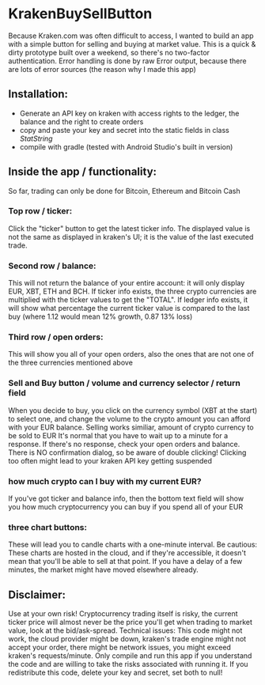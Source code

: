 # KrakenBuySellButton
Because Kraken.com was often difficult to access, I wanted to build an app with a simple button for selling and buying at market value.
This is a quick & dirty prototype built over a weekend, so there's no two-factor authentication. Error handling is done by raw Error output, because there are lots of error sources (the reason why I made this app)

## Installation:
- Generate an API key on kraken with access rights to the ledger, the balance and the right to create orders
- copy and paste your key and secret into the static fields in class _StatString_
- compile with gradle (tested with Android Studio's built in version)

## Inside the app / functionality:
So far, trading can only be done for Bitcoin, Ethereum and Bitcoin Cash
### Top row / ticker:
Click the "ticker" button to get the latest ticker info. The displayed value is not the same as displayed in kraken's UI; it is the value of the last executed trade.
### Second row / balance:
This will not return the balance of your entire account: it will only display EUR, XBT, ETH and BCH. If ticker info exists, the three crypto currencies are multiplied with the ticker values to get the "TOTAL".
If ledger info exists, it will show what percentage the current ticker value is compared to the last buy (where 1.12 would mean 12% growth, 0.87 13% loss)
### Third row / open orders:
This will show you all of your open orders, also the ones that are not one of the three currencies mentioned above
### Sell and Buy button / volume and currency selector / return field
When you decide to buy, you click on the currency symbol (XBT at the start) to select one, and change the volume to the crypto amount you can afford with your EUR balance. Selling works similiar, amount of crypto currency to be sold to EUR
It's normal that you have to wait up to a minute for a response. If there's no response, check your open orders and balance. There is NO confirmation dialog, so be aware of double clicking! Clicking too often might lead to your kraken API key getting suspended
### how much crypto can I buy with my current EUR?
If you've got ticker and balance info, then the bottom text field will show you how much cryptocurrency you can buy if you spend all of your EUR
### three chart buttons:
These will lead you to candle charts with a one-minute interval. Be cautious: These charts are hosted in the cloud, and if they're accessible, it doesn't mean that you'll be able to sell at that point. If you have a delay of a few minutes, the market might have moved elsewhere already.

## Disclaimer:
Use at your own risk! Cryptocurrency trading itself is risky, the current ticker price will almost never be the price you'll get when trading to market value, look at the bid/ask-spread.
Technical issues: This code might not work, the cloud provider might be down, kraken's trade engine might not accept your order, there might be network issues, you might exceed kraken's requests/minute. 
Only compile and run this app if you understand the code and are willing to take the risks associated with running it.
If you redistribute this code, delete your key and secret, set both to null!
